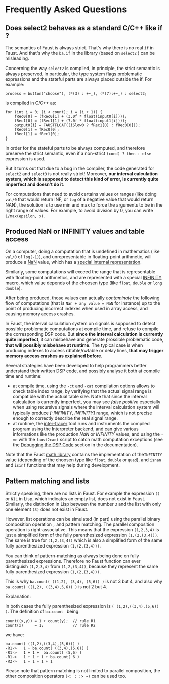 # Frequently Asked Questions

## Does select2 behaves as a standard C/C++ like if ?

The semantics of Faust is always strict. That's why there is no real `if` in Faust. And that's why the `ba.if` in the library (based on `select2` ) can be misleading. 

Concerning the way `select2` is compiled, in principle, the strict semantic is always preserved. In particular, the type system flags problematic expressions and the stateful parts are always placed outside the if.  For example:
```
process = button("choose"), (*(3) : +~_), (*(7):+~_) : select2;
```
is compiled in C/C++ as:

```
for (int i = 0; (i < count); i = (i + 1)) {
    fRec0[0] = (fRec0[1] + (3.0f * float(input0[i])));
    fRec1[0] = (fRec1[1] + (7.0f * float(input1[i])));
    output0[i] = FAUSTFLOAT((iSlow0 ? fRec1[0] : fRec0[0]));
    fRec0[1] = fRec0[0];
    fRec1[1] = fRec1[0];
}
```
In order for the stateful parts to be always computed, and therefore preserve the strict semantic, even if a non-strict `(cond) ? then : else` expression is used.

But it turns out that due to a bug in the compiler, the code generated for `select2` and `select3` is not really strict! Moreover, **our interval calculation system, which is supposed to detect this kind of error, is currently quite imperfect and doesn't do it**. 

For computations that need to avoid certains values or ranges (like doing  `val/0` that would return INF, or `log` of a negative value that would return NAN), the solution is to use min and max to force the arguments to be in the right range of values. For example, to avoid division by 0, you can write `1/max(epsilon, x)`.


## Produced NaN or INFINITY values and table access

On a computer, doing a computation that is undefined in mathematics (like `val/0` of `log(-1)`), and unrepresentable in floating-point arithmetic, will produce a [NaN](https://en.wikipedia.org/wiki/NaN) value, which has a [special internal representation](https://en.cppreference.com/w/cpp/numeric/math/NAN). 

Similarly, some computations will exceed the range that is representable with floating-point arithmetics, and are represented with a special [INFINITY](https://en.cppreference.com/w/cpp/numeric/math/INFINITY) macro, which value depends of the choosen type (like `float`, `double` or `long double`).

After being produced, those values can actually *contaminate* the following flow of computations (that is `Nan + any value = NaN` for instance) up to the point of producing incorrect indexes when used in array access, and causing memory access crashes.  

In Faust, the interval calculation system on signals is supposed to detect possible problematic computations at compile time, and refuse to compile the corresponding DSP code. But **since the interval calculation is currently quite imperfect**, it can misbehave and generate prossible problematic code, **that will possibly misbehave at runtime**. The typical case is when producing indexes to access rdtable/rwtable or delay lines, **that may trigger memory access crashes as explained before**.

Several strategies have been developed to help programmers better understand their written DSP code, and possibly analyse it both at compile time and runtime:

- at compile time, using the `-ct` and  `-cat` compilation options allows to check table index range, by verifying that the actual signal range is compatible with the actual table size. Note that since the interval calculation is currently imperfect, you may see *false positive* especially when using recursive signals where the interval calculation system will typically produce *[-INFINITY, INFINITY]* range, which is not precise enough to correctly describe the real signal range. 
- at runtime, the [inter-tracer](https://github.com/grame-cncm/faust/tree/master-dev/tools/benchmark) tool runs and instruments the compiled program using the Interpreter backend, and can give various informations like the production *NaN* or *INFINITY* values, and using the `-me` with the `faust2caqt` script to catch math computation exceptions (see the [Debugging the DSP Code](https://faustdoc.grame.fr/manual/optimizing/) section in the documentation).

Note that the Faust [math library](https://faustlibraries.grame.fr/libs/maths/) contains the implementation of the`INFINITY` value (depending of the choosen type like `float`, `double` or `quad`), and `isnan` and `isinf`  functions that may help during development.


## Pattern matching and lists

Strictly speaking, there are no lists in Faust. For example the expression `()` or `NIL` in Lisp, which indicates an empty list, does not exist in Faust. Similarly, the distinction in Lisp between the number `3` and the list with only one element `(3)` does not exist in Faust. 

However, list operations can be simulated (in part) using the parallel binary composition operation `,` and pattern matching. The parallel composition operation is right-associative. This means that the expression `(1,2,3,4)` is just a simplified form of the fully parenthesized expression `(1,(2,(3,4)))`. The same is true for `(1,2,(3,4))` which is also a simplified form of the same fully parenthesized expression `(1,(2,(3,4)))`. 

You can think of pattern-matching as always being done on fully parenthesized expressions. Therefore no Faust function can ever distinguish `(1,2,3,4)` from `(1,2,(3,4))`, because they represent the same fully parenthesized expression `(1,(2,(3,4)))`. 

This is why `ba.count( ((1,2), (3,4), (5,6)) )` is not 3 but 4, and also why `ba.count( ((1,2), ((3,4),5,6)) )` is not 2 but 4. 

Explanation:

In both cases the fully parenthesized expression is `( (1,2),((3,4),(5,6)) )`. The definition of  `ba.count ` being:

```
count((x,y)) = 1 + count(y);  // rule R1
count(x)     = 1;             // rule R2 
```
we have:

```
ba.count( ((1,2),((3,4),(5,6))) ) 
-R1->   1 + ba.count( ((3,4),(5,6)) ) 
-R1->   1 + 1 +  ba.count( (5,6) ) 
-R1->   1 + 1 + 1 + ba.count( 6 )
-R2->   1 + 1 + 1 + 1 
```
Please note that pattern matching is not limited to parallel composition, the other composition operators `(<: : :> ~)` can be used too.

